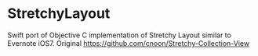 # StretchyLayout
Swift port of Objective C implementation of Stretchy Layout similar to Evernote iOS7. Original https://github.com/cnoon/Stretchy-Collection-View
